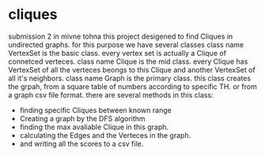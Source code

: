 # cliques
submission 2 in mivne tohna
this project desigened to find Cliques in undirected graphs.
for this purpose we have several classes
class name VertexSet is the basic class. every vertex set is actually a Clique of connetced verteces.
class name Clique is the mid class. every Clique has VertexSet of all the verteces beongs to this Clique and another VertexSet of all it's neighbors.
class name Graph is the primary class. this class creates the grpah, from a square table of numbers according to specific TH.
or from a graph csv file format.
there are several methods in this class:
- finding specific Cliques between known range
- Creating a graph by the DFS algorithm
- finding the max avaliable Clique in this graph.
- calculating the Edges and the Verteces in the graph.
- and writing all the scores to a csv file.

